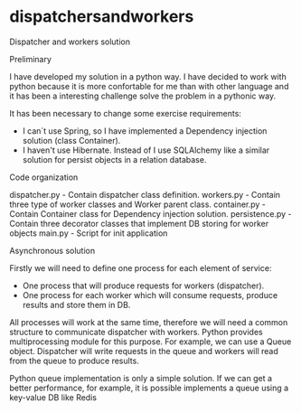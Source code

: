 dispatchersandworkers
=====================

Dispatcher and workers solution


Preliminary

I have developed my solution in a python way. I have decided to work with python because it is more confortable for me than with other language and it has been a interesting challenge solve the problem in a pythonic way.

It has been necessary to change some exercise requirements:
- I can´t use Spring, so I have implemented a Dependency injection solution (class Container).
- I haven't use Hibernate. Instead of I use SQLAlchemy like a similar solution for persist objects in a relation database.
  
Code organization

dispatcher.py - Contain dispatcher class definition.
workers.py - Contain three type of worker classes and Worker parent class.
container.py - Contain Container class for Dependency injection solution.
persistence.py - Contain three decorator classes that implement DB storing for worker objects
main.py - Script for init application

Asynchronous solution

Firstly we will need to define one process for each element of service:
- One process that will produce requests for workers (dispatcher).
- One process for each worker which will consume requests, produce results and store them in DB.

All processes will work at the same time, therefore we will need a common structure to communicate dispatcher with workers. Python provides multiprocessing module for this purpose. For example, we can use a Queue object. Dispatcher will write requests in the queue and workers will read from the queue to produce results.

Python queue implementation is only a simple solution. If we can get a better performance, for example, it is possible implements  a queue using a key-value DB like Redis
